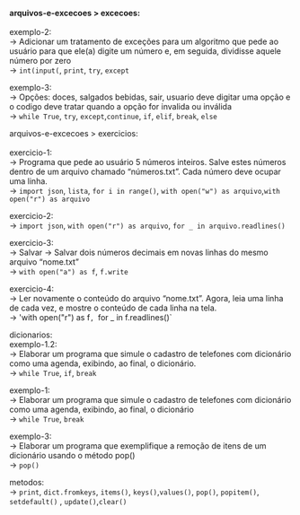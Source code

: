 <strong>arquivos-e-excecoes > excecoes:<br></strong>
<br>
exemplo-2: <br>
-> Adicionar um tratamento de exceções para um algoritmo que pede ao usuário para que ele(a) digite um número e, em seguida, dividisse aquele número por zero
<br>
-> `int(input(`, `print`, `try`, `except`<br>

exemplo-3: <br>
-> Opções: doces, salgados bebidas, sair, usuario deve digitar uma opção e o codigo deve tratar quando a opção for invalida ou inválida<br>
-> `while True`, `try`, `except`,`continue`, `if`, `elif`, `break`, `else`<br>

arquivos-e-excecoes > exercicios:<br>
<br>
exercicio-1:<br>
-> Programa que pede ao usuário 5 números inteiros. Salve estes números dentro de um arquivo chamado “números.txt”. Cada número deve ocupar uma linha.<br>
-> `import json`, `lista`, `for i in range()`, `with open("w") as arquivo`,`with open("r") as arquivo`<br>

exercicio-2:<br>
-> `import json`, `with open("r") as arquivo`, `for _ in arquivo.readlines()` <br>

exercicio-3:<br>
-> Salvar 
-> Salvar dois números decimais em novas linhas do mesmo arquivo “nome.txt”<br>
-> `with open("a") as f`, `f.write`<br>

exercicio-4:<br>
-> Ler novamente o conteúdo do arquivo “nome.txt”. Agora, leia uma linha de cada vez, e mostre o conteúdo de cada linha na tela.<br>
-> 'with open("r") as f`, `for _ in f.readlines()`<br>

dicionarios:<br>
exemplo-1.2:<br>
-> Elaborar um programa que simule o cadastro de telefones com dicionário como uma agenda, exibindo, ao final, o dicionário.<br>
-> `while True`, `if`, `break`<br>

exemplo-1:<br>
-> Elaborar um programa que simule o cadastro de telefones com dicionário como uma agenda, exibindo, ao final, o dicionário<br>
-> `while True`, `break`<br>

exemplo-3:<br>
-> Elaborar um programa que exemplifique a remoção de itens de um dicionário usando o método pop()<br>
-> `pop()`<br>

metodos: <br>
-> `print`, `dict.fromkeys`, `items()`, `keys()`,`values()`, `pop()`, `popitem()`, `setdefault()` , `update()`,`clear()`
<br>












